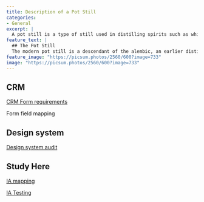 ```yaml
---
title: Description of a Pot Still
categories:
- General
excerpt: |
  A pot still is a type of still used in distilling spirits such as whisky or brandy. Heat is applied directly to the pot containing the wash (for whisky) or wine (for brandy).
feature_text: |
  ## The Pot Still
  The modern pot still is a descendant of the alembic, an earlier distillation device
feature_image: "https://picsum.photos/2560/600?image=733"
image: "https://picsum.photos/2560/600?image=733"
---
```


## CRM

[CRM Form requirements](https://sheffieldhallam.sharepoint.com/:x:/r/sites/8302/ecrm/CRM%20Project%20Team/_layouts/15/Doc.aspx?sourcedoc=%7B7C720F52-8972-4816-821E-5D2C9069C871%7D&file=Forms%20Requirements%20v0.3.xlsx&action=default&mobileredirect=true&DefaultItemOpen=1&ct=1643896239565&wdOrigin=OFFICECOM-WEB.START.OTHER&cid=2a4baa05-c6f3-46fd-a054-d5bc35a3202e)

Form field mapping

## Design system

[Design system audit](https://docs.google.com/spreadsheets/d/1spdz4KEUq-43VQvWSxZDoHJJI0VFpFrlpILkt-_YhSo/edit#gid=139527586)

## Study Here

[IA mapping](https://docs.google.com/spreadsheets/d/1jw8AtEIr3-GHQOui9OVxNDqX5QTYjLUzFxTsWsHME4A/edit#gid=0)

[IA Testing](https://docs.google.com/document/d/1I97Ok19ixu75U01ePac5_BukRen5YnetTlGTXWQk6HU/edit)

